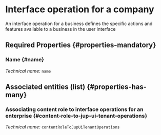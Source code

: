 # Interface operation for a company
<!--- THIS FILE IS GENERATED PLEASE DO NOT EDIT IT DIRECTLY --->

An interface operation for a business defines the specific actions and features available to a business in the user interface

<OH code="jupUiTenantOperation"/>




## Required Properties {#properties-mandatory}
    
### Name {#name}



*Technical name:* ```name```
<PH code="jupUiTenantOperation:name"/>

    





## Associated entities (list) {#properties-has-many}

### Associating content role to interface operations for an enterprise {#content-role-to-jup-ui-tenant-operations}



*Technical name:* ```contentRoleToJupUiTenantOperations```
<PH code="jupUiTenantOperation:contentRoleToJupUiTenantOperations"/>




